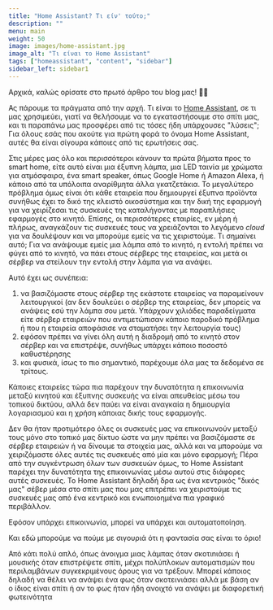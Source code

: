 ```yaml
---
title: "Home Assistant? Τι είν' τούτο;"
description: ""
menu: main
weight: 50
image: images/home-assistant.jpg
image_alt: "Τι είναι το Home Assistant"
tags: ["homeassistant", "content", "sidebar"]
sidebar_left: sidebar1
---
```


<p>Αρχικά, καλώς ορίσατε στο πρωτό άρθρο του blog μας! 🎉😊</p>

<p>Ας πάρουμε τα πράγματα από την αρχή. Τι είναι το <a rel="noreferrer noopener" href="https://www.home-assistant.io/" target="_blank">Home Assistant</a>, σε τι μας χρησιμεύει, γιατί να θελήσουμε να το εγκαταστήσουμε στο σπίτι μας, και τι παραπάνω μας προσφέρει από τις τόσες ήδη υπάρχουσες "λύσεις"; Για όλους εσάς που ακούτε για πρώτη φορά το όνομα Home Assistant, αυτές θα είναι σίγουρα κάποιες από τις ερωτήσεις σας. </p>

<p>Στις μέρες μας όλο και περισσότεροι κάνουν τα πρώτα βήματα προς το smart home, είτε αυτό είναι μια έξυπνη λάμπα, μια LED ταινία με χρώματα για ατμόσφαιρα, ένα smart speaker, όπως Google Home ή Amazon Alexa, ή κάποιο από τα υπόλοιπα αναρίθμητα άλλα γκατζετάκια. Το μεγαλύτερο πρόβλημα όμως είναι ότι κάθε εταιρεία που δημιουργεί έξυπνα προϊόντα συνήθως έχει το δικό της κλειστό οικοσύστημα και την δική της εφαρμογή για να χειρίζεσαι τις συσκευές της καταλήγοντας με παραπλήσιες εφαρμογές στο κινητό. Επίσης, οι περισσότερες εταιρίες, εν μέρη ή πλήρως, αναγκάζουν τις συσκευές τους να χρειάζονται το λεγόμενο <em>cloud</em> για να δουλέψουν και να μπορούμε εμείς να τις χειριστούμε. Τι σημαίνει αυτό; Για να ανάψουμε εμείς μια λάμπα από το κινητό, η εντολή πρέπει να φύγει από το κινητό, να πάει στους σέρβερς της εταιρείας, και μετά οι σέρβερ να στείλουν την εντολή στην λάμπα για να ανάψει. </p>

<p>Αυτό έχει ως συνέπεια:</p>

<ol>
<li>να βασιζόμαστε στους σέρβερ της εκάστοτε εταιρείας να παραμείνουν λειτουργικοί (αν δεν δουλεύει ο σέρβερ της εταιρείας, δεν μπορείς να ανάψεις εσύ την λάμπα σου μετά. Υπάρχουν χιλιάδες παραδείγματα είτε σέρβερ εταιρειών που αντιμετώπισαν κάποιο παροδικό πρόβλημα ή που η εταιρεία αποφάσισε να σταματήσει την λειτουργία τους)</li>
<li>εφόσον πρέπει να γίνει όλη αυτή η διαδρομή από το κινητό στον σέρβερ και να επιστρέψε, συνήθως υπάρχει κάποιο ποσοστό καθυστέρησης</li>
<li>και φυσικά, ίσως το πιο σημαντικό, παρέχουμε όλα μας τα δεδομένα σε τρίτους.</li>
</ol>

<p>Κάποιες εταιρείες τώρα πια παρέχουν την δυνατότητα η επικοινωνία μεταξύ κινητού και έξυπνης συσκευής να είναι απευθείας μέσω του τοπικού δικτύου, αλλά δεν παύει να είναι αναγκαία η δημιουργία λογαριασμού και η χρήση κάποιας δικής τους εφαρμογής.</p>

<p>Δεν θα ήταν προτιμότερο όλες οι συσκευές μας να επικοινωνούν μεταξύ τους μόνο στο τοπικό μας δίκτυο ώστε να μην πρέπει να βασιζόμαστε σε σέρβερ εταιρειών ή να δίνουμε τα στοιχεία μας, αλλά και να μπορούμε να χειριζόμαστε όλες αυτές τις συσκευές από μία και μόνο εφαρμογή; Πέρα από την συγκέντρωση όλων των συσκευών όμως, το Home Assistant παρέχει την δυνατότητα της επικοινωνίας μέσω αυτού στις διάφορες αυτές συσκευές. Το Home Assistant δηλαδή δρα ως ένα κεντρικός "δικός μας" σέβερ μέσα στο σπίτι μας που μας επιτρέπει να χειριστούμε τις συσκευές μας από ένα κεντρικό και ενωποιοημένα πια γραφικό περιβάλλον. 

Εφόσον υπάρχει επικοινωνία, μπορεί να υπάρχει και αυτοματοποίηση.</p>

<p>Και εδώ μπορούμε να πούμε με σιγουριά ότι η φαντασία σας είναι το όριο!</p>

<p>Από κάτι πολύ απλό, όπως άνοιγμα μιας λάμπας όταν σκοτιnιάσει ή μουσικής όταν επιστρέψετε σπίτι, μέχρι πολύπλοκων αυτοματισμών που περιλαμβάνων συγκεκριμένους όρους για να τρέξουν. Μπορεί κάποιος δηλαδή να θέλει να ανάψει ένα φως όταν σκοτεινιάσει αλλά με βάση αν ο ίδιος είναι σπίτι ή αν το φως ήταν ήδη ανοιχτό να ανάψει με διαφορετική φωτεινότητα </p>
